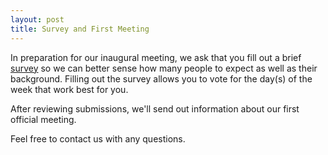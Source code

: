 ```yaml
---
layout: post
title: Survey and First Meeting 
---
```



In preparation for our inaugural meeting, we ask that you fill out a brief [survey](https://docs.google.com/a/yale.edu/forms/d/1kLlXPVgHLrGOP87r1xqk_0nuT1f_yQphNacMwwzsftI/viewform?usp=send_form) so we can better sense how many people to expect as well as their background. Filling out the survey allows you to vote for the day(s) of the week that work best for you.

After reviewing submissions, we'll send out information about our first official meeting.

Feel free to contact us with any questions.

 



